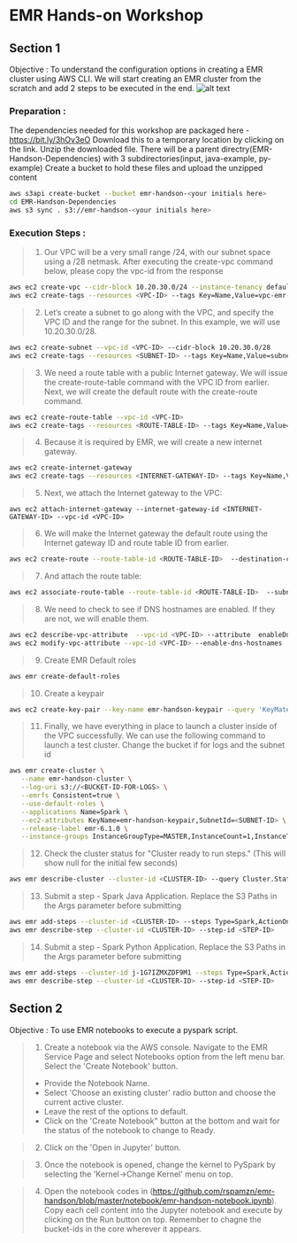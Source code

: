 # EMR Hands-on Workshop

## Section 1
Objective : To understand the configuration options in creating a EMR cluster using AWS CLI. We will start creating an EMR cluster from the scratch and add 2 steps to be executed in the end.
![alt text](https://docs.aws.amazon.com/emr/latest/ManagementGuide/images/vpc_default_v3a.png)


### Preparation :
The dependencies needed for this workshop are packaged here - https://bit.ly/3hOv3eO
Download this to a temporary location by clicking on the link. Unzip the downloaded file. There will be a parent directry(EMR-Handson-Dependencies) with 3 subdirectories(input, java-example, py-example)
Create a bucket to hold these files and upload the unzipped content
```sh
aws s3api create-bucket --bucket emr-handson-<your initials here>
cd EMR-Handson-Dependencies
aws s3 sync . s3://emr-handson-<your initials here>
```

### Execution Steps :
>1. Our VPC will be a very small range /24, with our subnet space using a /28 netmask. After executing the create-vpc command below, please copy the vpc-id from the response
```sh
aws ec2 create-vpc --cidr-block 10.20.30.0/24 --instance-tenancy default
aws ec2 create-tags --resources <VPC-ID> --tags Key=Name,Value=vpc-emr-handson
```

>2. Let’s create a subnet to go along with the VPC, and specify the VPC ID and the range for the subnet. In this example, we will use 10.20.30.0/28.
```sh
aws ec2 create-subnet --vpc-id <VPC-ID> --cidr-block 10.20.30.0/28
aws ec2 create-tags --resources <SUBNET-ID> --tags Key=Name,Value=subnet-emr-handson
```

>3. We need a route table with a public Internet gateway. We will issue the create-route-table command with the VPC ID from earlier. Next, we will create the default route with the create-route command.
```sh
aws ec2 create-route-table --vpc-id <VPC-ID>
aws ec2 create-tags --resources <ROUTE-TABLE-ID> --tags Key=Name,Value=rtb-emr-handson
```

>4. Because it is required by EMR, we will create a new internet gateway.
```sh
aws ec2 create-internet-gateway
aws ec2 create-tags --resources <INTERNET-GATEWAY-ID> --tags Key=Name,Value=igw-emr-handson
```

>5. Next, we attach the Internet gateway to the VPC:
```
aws ec2 attach-internet-gateway --internet-gateway-id <INTERNET-GATEWAY-ID> --vpc-id <VPC-ID>
```

>6. We will make the Internet gateway the default route using the Internet gateway ID and route table ID from earlier.
```sh
aws ec2 create-route --route-table-id <ROUTE-TABLE-ID>  --destination-cidr-block 0.0.0.0/0 --gateway-id <INTERNET-GATEWAY-ID>
```

>7. And attach the route table:
```sh
aws ec2 associate-route-table --route-table-id <ROUTE-TABLE-ID>  --subnet-id <SUBNET-ID>
```

>8. We need to check to see if DNS hostnames are enabled. If they are not, we will enable them.
```sh
aws ec2 describe-vpc-attribute  --vpc-id <VPC-ID> --attribute  enableDnsHostnames
aws ec2 modify-vpc-attribute --vpc-id <VPC-ID> --enable-dns-hostnames
```

>9. Create EMR Default roles
```sh
aws emr create-default-roles
```

>10. Create a keypair
```sh
aws ec2 create-key-pair --key-name emr-handson-keypair --query 'KeyMaterial' --output text > ~/Downloads/MyKeyPair.pem
```
 
>11. Finally, we have everything in place to launch a cluster inside of the VPC successfully. We can use the following command to launch a test cluster. Change the bucket if for logs and the subnet id
```sh
aws emr create-cluster \
   --name emr-handson-cluster \
   --log-uri s3://<BUCKET-ID-FOR-LOGS> \
   --emrfs Consistent=true \
   --use-default-roles \
   --applications Name=Spark \
   --ec2-attributes KeyName=emr-handson-keypair,SubnetId=<SUBNET-ID> \
   --release-label emr-6.1.0 \
   --instance-groups InstanceGroupType=MASTER,InstanceCount=1,InstanceType=m4.xlarge InstanceGroupType=CORE,InstanceCount=2,InstanceType=m4.xlarge
```

>12. Check the cluster status for "Cluster ready to run steps." (This will show null for the initial few seconds)
```sh
aws emr describe-cluster --cluster-id <CLUSTER-ID> --query Cluster.Status.StateChangeReason.Message
```

>13. Submit a step - Spark Java Application. Replace the S3 Paths in the Args parameter before submitting
```sh
aws emr add-steps --cluster-id <CLUSTER-ID> --steps Type=Spark,ActionOnFailure=CONTINUE,Args=--class,com.amazonaws.emr.example.Chopaliser,s3://emr-handson-rsp/java-example/chopalise-1.0-SNAPSHOT.jar,s3://emr-handson-rsp/input/chopratings.csv,s3://emr-handson-raja/java-output2
aws emr describe-step --cluster-id <CLUSTER-ID> --step-id <STEP-ID>
```

>14. Submit a step - Spark Python Application. Replace the S3 Paths in the Args parameter before submitting
```sh
aws emr add-steps --cluster-id j-1G7IZMXZDF9M1 --steps Type=Spark,ActionOnFailure=CONTINUE,Args=s3://emr-handson-rsp/py-example/Chopaliser.py,s3://emr-handson-rsp/input/chopratings.csv,s3://emr-handson-raja/java-output4
aws emr describe-step --cluster-id <CLUSTER-ID> --step-id <STEP-ID>
```

## Section 2
Objective : To use EMR notebooks to execute a pyspark script. 

>1. Create a notebook via the AWS console. Navigate to the EMR Service Page and select Notebooks option from the left menu bar. Select the 'Create Notebook' button.
>  * Provide the Notebook Name.
>  * Select 'Choose an existing cluster' radio button and choose the current active cluster.
>  * Leave the rest of the options to default.
>  * Click on the 'Create Notebook" button at the bottom and wait for the status of the notebook to change to Ready.

>2. Click on the 'Open in Jupyter' button.

>3. Once the notebook is opened, change the kernel to PySpark by selecting the 'Kernel->Change Kernel' menu on top.

>4. Open the notebook codes in (https://github.com/rspamzn/emr-handson/blob/master/notebook/emr-handson-notebook.ipynb). Copy each cell content into the Jupyter notebook and execute by clicking on the Run button on top. Remember to chagne the bucket-ids in the core wherever it appears.

